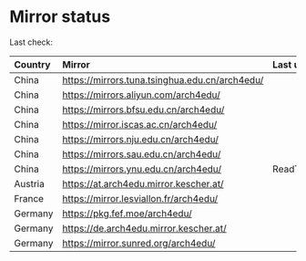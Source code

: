 <script src="./time.js"></script>
# Mirror status
Last check: <script type="text/javascript">localize(1683796618.871375);</script>

|Country|Mirror|Last update|
|:------|:-----|:----------|
|China|https://mirrors.tuna.tsinghua.edu.cn/arch4edu/|<script type="text/javascript">localize(1683743794);</script>|
|China|https://mirrors.aliyun.com/arch4edu/|<script type="text/javascript">localize(1683743794);</script>|
|China|https://mirrors.bfsu.edu.cn/arch4edu/|<script type="text/javascript">localize(1683743794);</script>|
|China|https://mirror.iscas.ac.cn/arch4edu/|<script type="text/javascript">localize(1683743794);</script>|
|China|https://mirrors.nju.edu.cn/arch4edu/|<script type="text/javascript">localize(1683700378);</script>|
|China|https://mirrors.sau.edu.cn/arch4edu/|<script type="text/javascript">localize(1673850842);</script>|
|China|https://mirrors.ynu.edu.cn/arch4edu/|ReadTimeout|
|Austria|https://at.arch4edu.mirror.kescher.at/|<script type="text/javascript">localize(1683743794);</script>|
|France|https://mirror.lesviallon.fr/arch4edu/|<script type="text/javascript">localize(1683743794);</script>|
|Germany|https://pkg.fef.moe/arch4edu/|<script type="text/javascript">localize(1683743794);</script>|
|Germany|https://de.arch4edu.mirror.kescher.at/|<script type="text/javascript">localize(1683743794);</script>|
|Germany|https://mirror.sunred.org/arch4edu/|<script type="text/javascript">localize(1683743794);</script>|

<script src="./tablefilter/tablefilter.js"></script>
<script src="./table.js"></script>